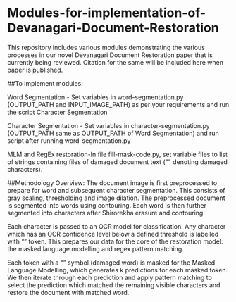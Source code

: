 # Modules-for-implementation-of-Devanagari-Document-Restoration
This repository includes various modules demonstrating the various processes in our novel Devanagari Document Restoration paper that is currently being reviewed. Citation for the same will be included here when paper is published.

##To implement modules:

Word Segmentation - Set variables in word-segmentation.py (OUTPUT_PATH and INPUT_IMAGE_PATH) as per your requirements and run the script
Character Segmentation

Character Segmentation - Set variables in character-segmentation.py (OUTPUT_PATH same as OUTPUT_PATH of Word Segmentation) and run script after running word-segmentation.py

MLM and RegEx restoration-In file fill-mask-code.py, set variable files to list of strings containing files of damaged document text ("<blank>" denoting damaged characters). 

##Methodology Overview:
The document image is first preprocessed to prepare for word and subsequent character segmentation. This consists of gray scaling, thresholding and image dilation. The preprocessed document is segmented into words using contouring. Each word is then further segmented into characters after Shirorekha erasure and contouring. 

Each character is passed to an OCR model for classification. Any character which has an OCR confidence level below a defined threshold is labelled with “<blank>” token. This prepares our data for the core of the restoration model: the masked language modelling and regex pattern matching. 

Each token with a “<blank>” symbol (damaged word) is masked for the Masked Language Modelling, which generates k predictions for each masked token. We then iterate through each prediction and apply pattern matching to select the prediction which matched the remaining visible characters and restore the document with matched word. 

